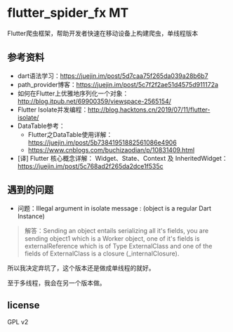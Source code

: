 # flutter_spider_fx MT
Flutter爬虫框架，帮助开发者快速在移动设备上构建爬虫，单线程版本

## 参考资料
- dart语法学习：https://juejin.im/post/5d7caa75f265da039a28b6b7
- path_provider博客：https://juejin.im/post/5c7f2f2ae51d4575d911172a
- 如何在Flutter上优雅地序列化一个对象：http://blog.itpub.net/69900359/viewspace-2565154/
- Flutter Isolate并发编程：http://blog.hacktons.cn/2019/07/11/flutter-isolate/
- DataTable参考：
    - Flutter之DataTable使用详解：https://juejin.im/post/5b73841951882561086e4906
    - https://www.cnblogs.com/buchizaodian/p/10831409.html
- [译] Flutter 核心概念详解： Widget、State、Context 及 InheritedWidget：https://juejin.im/post/5c768ad2f265da2dce1f535c

## 遇到的问题
- 问题：Illegal argument in isolate message : (object is a regular Dart Instance)

>解答：Sending an object entails serializing all it's fields, you are sending object1 which is a Worker object, one of it's fields is externalReference which is of Type ExternalClass and one of the fields of ExternalClass is a closure (_internalClosure).

所以我决定弃坑了，这个版本还是做成单线程的就好。

至于多线程，我会在另一个版本做。

## license
GPL v2